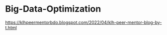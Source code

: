# Big-Data-Optimization
https://klhpeermentorbdo.blogspot.com/2022/04/klh-peer-mentor-blog-by-t.html
